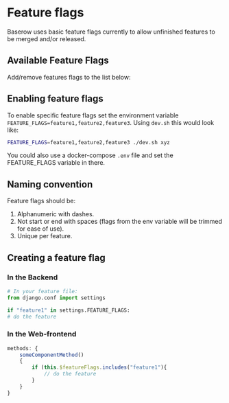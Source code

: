 # Feature flags

Baserow uses basic feature flags currently to allow unfinished features to be merged
and/or released.

## Available Feature Flags

Add/remove features flags to the list below:

## Enabling feature flags

To enable specific feature flags set the environment variable
`FEATURE_FLAGS=feature1,feature2,feature3`. Using `dev.sh` this would look like:

```bash
FEATURE_FLAGS=feature1,feature2,feature3 ./dev.sh xyz
```

You could also use a docker-compose `.env` file and set the FEATURE_FLAGS variable in 
there.

## Naming convention

Feature flags should be:

1. Alphanumeric with dashes.
2. Not start or end with spaces (flags from the env variable will be trimmed for ease of
   use).
3. Unique per feature. 

## Creating a feature flag

### In the Backend

```python
# In your feature file:
from django.conf import settings

if "feature1" in settings.FEATURE_FLAGS:
# do the feature
```

### In the Web-frontend

```javascript
methods: {
    someComponentMethod()
    {
        if (this.$featureFlags.includes("feature1"){
            // do the feature
        }
    }
}
```

